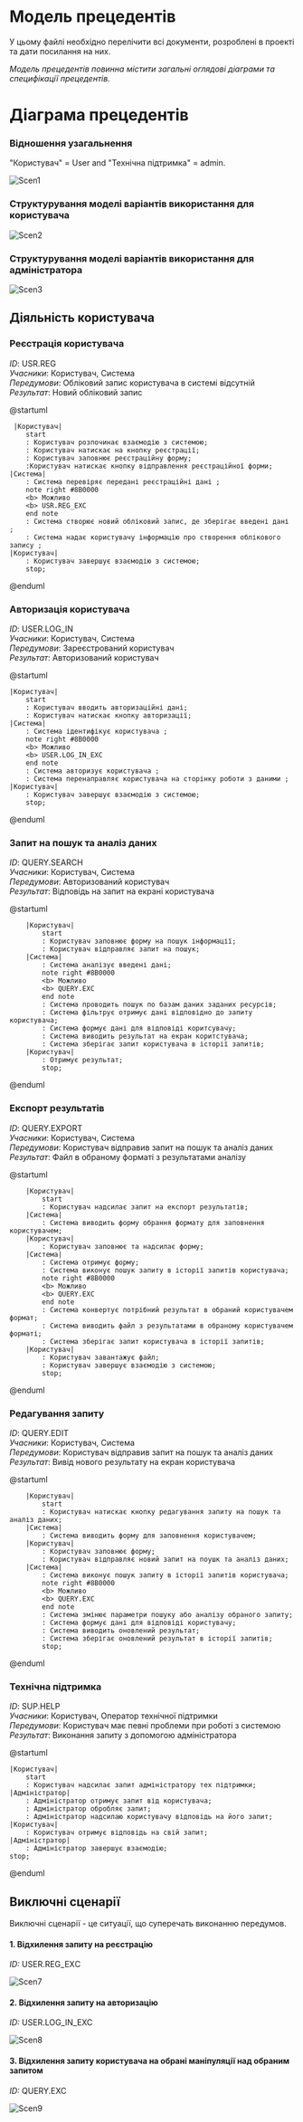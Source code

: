 # Модель прецедентів

У цьому файлі необхідно перелічити всі документи, розроблені в проекті та дати посилання на них.

*Модель прецедентів повинна містити загальні оглядові діаграми та специфікації прецедентів.*

# Діаграма прецедентів

### Відношення узагальнення

"Користувач" = User and "Технічна підтримка" = admin.

![Scen1](https://i.postimg.cc/8CZnCmMY/image.png)

### Структурування моделі варіантів використання для користувача
![Scen2](https://i.postimg.cc/GbLKzsqm/image.png)

### Структурування моделі варіантів використання для адміністратора
![Scen3](http://www.plantuml.com/plantuml/png/SoWkIImgAStDuGejJarEB4vL27KsL4WiLb3IqWeE3T3pSFK9qDBYkZ3bmhuB-u5u3n1llh11uSA62rikxBauxSBUYzCkDbvikjXmOSF5fWlxGBGIbsDARcOUo1Gm0yhLrRK36Sxba9gN0hGG0000)

## Діяльність користувача

### Реєстрація користувача

*ID*: USR.REG <br>
*Учасники*: Користувач, Система <br>
*Передумови*: Обліковий запис користувача в системі відсутній <br>
*Результат*: Новий обліковий запис <br>

@startuml

     |Користувач|
        start
        : Користувач розпочинає взаємодію з системою;
        : Користувач натискає на кнопку реєстрації;
        : Користувач заповнює реєстраційну форму;
        :Користувач натискає кнопку відправлення реєстраційної форми;
    |Система|
        : Система перевіряє передані реєстраційні дані ;
        note right #8B0000
        <b> Можливо
        <b> USR.REG_EXС
        end note
        : Система створює новий обліковий запис, де зберігає введені дані ;
        : Система надає користувачу інформацію про створення облікового запису ;
    |Користувач|
        : Користувач завершує взаємодію з системою;
        stop;

@enduml


### Авторизація користувача
 
*ID*: USER.LOG_IN <br>
*Учасники*: Користувач, Система <br>
*Передумови*: Зареєстрований користувач <br>
*Результат*: Авторизований користувач <br>

@startuml

    |Користувач|
        start
        : Користувач вводить авторизаційні дані;
        : Користувач натискає кнопку авторизації;
    |Система|
        : Система ідентифікує користувача ;
        note right #8B0000
        <b> Можливо
        <b> USER.LOG_IN_EXC
        end note
        : Система авторизує користувача ;
        : Система перенаправляє користувача на сторінку роботи з даними ;
    |Користувач|
        : Користувач завершує взаємодію з системою;
        stop;

@enduml


### Запит на пошук та аналіз даних <br>

*ID*: QUERY.SEARCH <br>
*Учасники*: Користувач, Система <br>
*Передумови*: Авторизований користувач <br>
*Результат*:  Відповідь на запит на екрані користувача <br>

@startuml

        |Користувач|
            start
            : Користувач заповнює форму на пошук інформації;
            : Користувач відправляє запит на пошук;
        |Система|
            : Система аналізує введені дані;
            note right #8B0000
            <b> Можливо
            <b> QUERY.EXC
            end note
            : Система проводить пошук по базам даних заданих ресурсів;
            : Система фільтрує отримує дані відповідно до запиту користувача;
            : Система формує дані для відповіді коритсувачу;
            : Система виводить результат на екран коритстувача;
            : Система зберігає запит користувача в історії запитів;
        |Користувач|
            : Отримує результат;
            stop;

@enduml

### Експорт результатів <br>

*ID*: QUERY.EXPORT <br>
*Учасники*: Користувач, Система <br>
*Передумови*: Користувач відправив запит на пошук та аналіз даних <br>
*Результат*: Файл в обраному форматі з результатами аналізу <br>

@startuml

        |Користувач|
            start
            : Користувач надсилає запит на експорт результатів;
        |Система|
            : Система виводить форму обрання формату для заповнення користувачем;
        |Користувач|
            : Користувач заповнює та надсилає форму;
        |Система|  
            : Система отримує форму;
            : Система виконує пошук запиту в історії запитів користувача;
            note right #8B0000
            <b> Можливо
            <b> QUERY.EXC
            end note
            : Система конвертує потрібний результат в обраний користувачем формат;
            : Система виводить файл з результатами в обраному користувачем форматі;
            : Система зберігає запит користувача в історії запитів;
        |Користувач|
            : Користувач завантажує файл;
            : Користувач завершує взаємодію з системою;
            stop;
@enduml

### Редагування запиту <br>

*ID*: QUERY.EDIT <br>
*Учасники*: Користувач, Система <br>
*Передумови*: Користувач відправив запит на пошук та аналіз даних <br>
*Результат*:  Вивід нового результату на екран користувача <br>

@startuml

        |Користувач|
            start
            : Користувач натискає кнопку редагування запиту на пошук та аналіз даних;
        |Система|
            : Система виводить форму для заповнення користувачем;
        |Користувач|
            : Користувач заповнює форму;
            : Користувач відправляє новий запит на поушк та аналіз даних;
        |Система|
            : Система виконує пошук запиту в історії запитів користувача;
            note right #8B0000
            <b> Можливо
            <b> QUERY.EXC
            end note
            : Система змінює параметри пошуку або аналізу обраного запиту;
            : Система формує дані для відповіді користувачу;
            : Система виводить оновлений результат;
            : Система зберігає оновлений результат в історії запитів;
            stop;
@enduml

### Технічна підтримка <br>

*ID*: SUP.HELP <br>
*Учасники*: Користувач, Оператор технічної підтримки <br>
*Передумови*: Користувач має певні проблеми при роботі з системою <br>
*Результат*: Виконання запиту з допомогою адміністратора <br>

@startuml

    |Користувач|
        start
        : Користувач надсилає запит адміністратору тех підтримки;
    |Адміністратор|
        : Адміністратор отримує запит від користувача;
        : Адміністратор обробляє запит;
        : Адміністратор надсилаю користувачу відповідь на його запит;
    |Користувач|
        : Користувач отримує відповідь на свій запит;
    |Адміністратор|
        : Адміністратор завершує взаємодію;
    stop;

@enduml

## Виключні сценарії
Виключні сценарії - це ситуації, що суперечать виконанню передумов.

#### 1. Відхилення запиту на реєстрацію
*ID:* USER.REG_EXС

![Scen7](http://www.plantuml.com/plantuml/png/ZLB5GKKn4BodYjH1gg41_8QxkpjKyDsjXPcEc2J0z-S-bjsrOLl32xhSGftRtE4kYiZpSCtO_srvPNPfPU1znk8TUPI5kxF-XWuV_4EBbrP25Tu5gIq13lZ0HsV-dBwZ2ofe8xyshFafeiWeYhB5om5jDm0SvE16SfSAt8hmZjXDlvQWqvIFo9bKfD4LhgxKPnOzlIY5FdILioMjZWIqjkE0wjhub_ke3_n5JJwzeB7hi-GdrUB26PEXx6QmC1-1NqURkxoRdWuzRatBDhqhWtRJEpGSw15v57stU1GZ5VtQUIUAwXDNEJW-ymlE_000)

#### 2. Відхилення запиту на авторизацію
*ID:* USER.LOG_IN_EXC

![Scen8](http://www.plantuml.com/plantuml/png/fPB5MKKn58JtgUBKmQs61l0TxkxkKC6xxjB2J4T4S8UNLVGV-I9sJE42BUUGSvuBN4G8dwjJIfx7-CJWsCIhzO3W03bAj6Yuo2E1Zv0B3e8CFbTumXrFFV7l7Hi9QlXJRqctIFIp1A5-CiTTGulXQ_29z-hYwpTMF4IBM6CNk2Neq9htUgD5ZKhJ6WtO5QxRMwsuKouZVtLgdAApZ4NHU_wNETGlYbAlGzrmmJ9gMy-N_j1nhdzthqlwkl6F9ayDqBJFDMSpjDGZrAOrntxz2OP7FFK0)

#### 3. Відхилення запиту користувача на обрані маніпуляції над обраним запитом
*ID:* QUERY.EXC

![Scen9](http://www.plantuml.com/plantuml/png/lPB5cTqm58Ntha9rnDMaWV0kP0WECsC5XaTcj_2VZkQJFSoiZV0UqZNT-COMZJmo-GeKaXBhxpV7d8xFNzv--d9k_yQmIynGFXabiLOC4s9QCWM6cjZGaCWZfjQQeUeNj0efDQy_MjDwzv3XkQTaLEUGQAXSvqJZOQ-FaKNxTb7DdW9vjbhX1ItkkMSNAvR8D4zgrTYAcX653K6UNIcmShiuPix1ARm9qEAHqZ0awujQ6bAjCRGkA1bHKslUw7_tgZ7zhNwJdRizpzNbyxJid7jyi7Dpa3UQe9NtIXREntrxArnqiavCoaYU_lLUKeki5IgRlzOqvrxeyFSVNES8)
